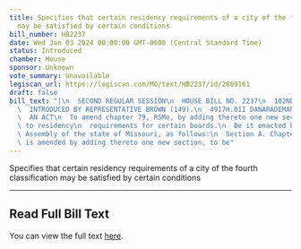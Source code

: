 ```yaml
---
title: Specifies that certain residency requirements of a city of the fourth classification
  may be satisfied by certain conditions
bill_number: HB2237
date: Wed Jan 03 2024 00:00:00 GMT-0600 (Central Standard Time)
status: Introduced
chamber: House
sponsor: Unknown
vote_summary: Unavailable
legiscan_url: https://legiscan.com/MO/text/HB2237/id/2869161
draft: false
bill_text: "|\n  SECOND REGULAR SESSION\n  HOUSE BILL NO. 2237\n  102ND GENERAL ASSEMBLY\n\
  \  INTRODUCED BY REPRESENTATIVE BROWN (149).\n  4917H.01I DANARADEMANMILLER,ChiefClerk\n\
  \  AN ACT\n  To amend chapter 79, RSMo, by adding thereto one new section relating\
  \ to residency\n  requirements for certain boards.\n  Be it enacted by the General\
  \ Assembly of the state of Missouri, as follows:\n  Section A. Chapter 79, RSMo,\
  \ is amended by adding thereto one new section, to be"
---
```

Specifies that certain residency requirements of a city of the fourth classification may be satisfied by certain conditions

---

## Read Full Bill Text

You can view the full text [here](https://legiscan.com/MO/text/HB2237/id/2869161).
